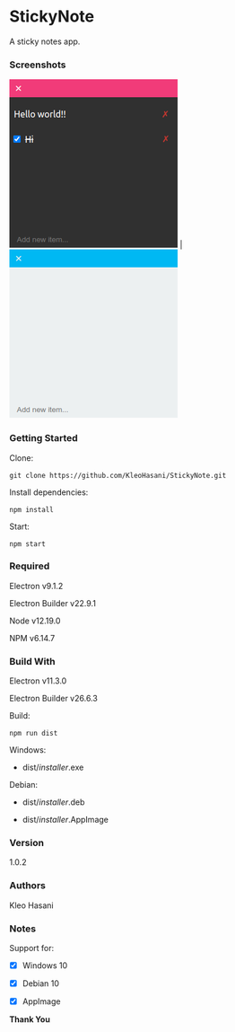 # StickyNote

A sticky notes app.

### Screenshots

![picture alt](/screenshots/screenshot1.png) | ![picture alt](/screenshots/screenshot2.png)

### Getting Started

Clone:

```
git clone https://github.com/KleoHasani/StickyNote.git
```

Install dependencies:

```
npm install
```

Start:

```
npm start
```

### Required

Electron v9.1.2

Electron Builder v22.9.1

Node v12.19.0

NPM v6.14.7

### Build With

Electron v11.3.0

Electron Builder v26.6.3

Build:

```
npm run dist
```

Windows:

- dist/_installer_.exe

Debian:

- dist/_installer_.deb

- dist/_installer_.AppImage

### Version

1.0.2

### Authors

Kleo Hasani

### Notes

Support for:

- [x] Windows 10

- [x] Debian 10

- [x] AppImage

**Thank You**

